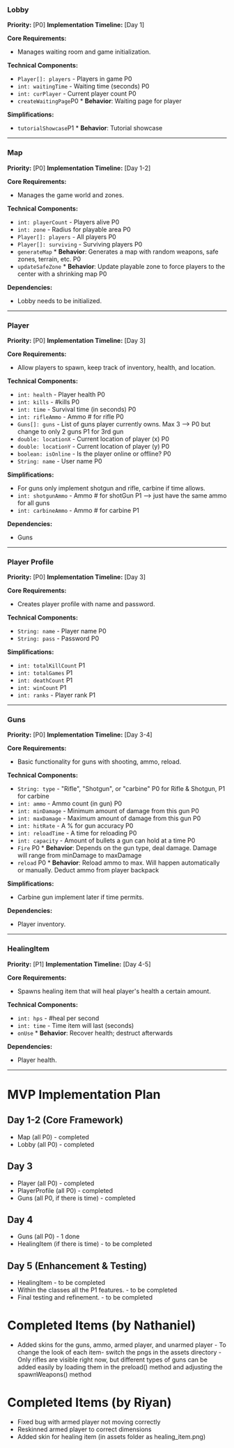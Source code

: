### Lobby
**Priority:** [P0]
**Implementation Timeline:** [Day 1]

**Core Requirements:**
- Manages waiting room and game initialization.

**Technical Components:**
- `Player[]: players` - Players in game P0
- `int: waitingTime` - Waiting time (seconds) P0
- `int: curPlayer` - Current player count P0
- `createWaitingPage`P0
      * **Behavior**: Waiting page for player

**Simplifications:**
- `tutorialShowcase`P1
      * **Behavior**: Tutorial showcase

---

### Map
**Priority:** [P0]
**Implementation Timeline:** [Day 1-2]

**Core Requirements:**
- Manages the game world and zones.

**Technical Components:**
- `int: playerCount` - Players alive P0
- `int: zone` - Radius for playable area P0
- `Player[]: players` - All players P0
- `Player[]: surviving` - Surviving players P0
- `generateMap`
      * **Behavior**: Generates a map with random weapons, safe zones, terrain, etc. P0
- `updateSafeZone`
      * **Behavior**: Update playable zone to force players to the center with a shrinking map P0

**Dependencies:**
- Lobby needs to be initialized.

---

### Player
**Priority:** [P0]
**Implementation Timeline:** [Day 3]

**Core Requirements:**
- Allow players to spawn, keep track of inventory, health, and location.

**Technical Components:**
- `int: health` - Player health P0
- `int: kills` - #kills P0
- `int: time` - Survival time (in seconds) P0
- `int: rifleAmmo` - Ammo # for rifle P0
- `Guns[]: guns` - List of guns player currently owns. Max 3 --> P0 but change to only 2 guns P1 for 3rd gun
- `double: locationX` - Current location of player (x) P0
- `double: locationY` - Current location of player (y) P0
- `boolean: isOnline` - Is the player online or offline? P0
- `String: name` - User name P0

**Simplifications:**
- For guns only implement shotgun and rifle, carbine if time allows.
- `int: shotgunAmmo` - Ammo # for shotGun P1 --> just have the same ammo for all guns
- `int: carbineAmmo` - Ammo # for carbine P1

**Dependencies:**
- Guns

---

### Player Profile
**Priority:** [P0]
**Implementation Timeline:** [Day 3]

**Core Requirements:**
- Creates player profile with name and password.

**Technical Components:**
- `String: name` - Player name P0
- `String: pass` - Password P0

**Simplifications:**
- `int: totalKillCount` P1
- `int: totalGames` P1
- `int: deathCount` P1
- `int: winCount` P1
- `int: ranks` - Player rank P1

---

### Guns
**Priority:** [P0]
**Implementation Timeline:** [Day 3-4]

**Core Requirements:**
- Basic functionality for guns with shooting, ammo, reload.

**Technical Components:**
- `String: type` - "Rifle", "Shotgun", or "carbine" P0 for Rifle & Shotgun, P1 for carbine
- `int: ammo` - Ammo count (in gun) P0
- `int: minDamage` - Minimum amount of damage from this gun P0
- `int: maxDamage` - Maximum amount of damage from this gun P0
- `int: hitRate` - A % for gun accuracy P0
- `int: reloadTime` - A time for reloading P0
- `int: capacity` - Amount of bullets a gun can hold at a time P0
- `Fire` P0
      * **Behavior**: Depends on the gun type, deal damage. Damage will range from minDamage to maxDamage
- `reload` P0
      * **Behavior**: Reload ammo to max. Will happen automatically or manually. Deduct ammo from player backpack

**Simplifications:**
- Carbine gun implement later if time permits.

**Dependencies:**
- Player inventory.

---

### HealingItem
**Priority:** [P1]
**Implementation Timeline:** [Day 4-5]

**Core Requirements:**
- Spawns healing item that will heal player's health a certain amount.

**Technical Components:**
- `int: hps` - #heal per second
- `int: time` - Time item will last (seconds)
- `onUse`
      * **Behavior**: Recover health; destruct afterwards

**Dependencies:**
- Player health.

---

# MVP Implementation Plan

## Day 1-2 (Core Framework)
- Map (all P0) - completed
- Lobby (all P0) - completed

## Day 3
- Player (all P0) - completed
- PlayerProfile (all P0) - completed
- Guns (all P0, if there is time) - completed

## Day 4
- Guns (all P0) - 1 done
- HealingItem (if there is time) - to be completed

## Day 5 (Enhancement & Testing)
- HealingItem - to be completed
- Within the classes all the P1 features. - to be completed
- Final testing and refinement. - to be completed

# Completed Items (by Nathaniel)
- Added skins for the guns, ammo, armed player, and unarmed player
      - To change the look of each item- switch the pngs in the assets directory
      - Only rifles are visible right now, but different types of guns can be added easily by loading them in the preload() method and adjusting the spawnWeapons() method

# Completed Items (by Riyan)
- Fixed bug with armed player not moving correctly
- Reskinned armed player to correct dimensions
- Added skin for healing item (in assets folder as healing_item.png)